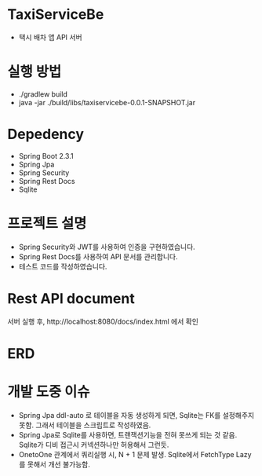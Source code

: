 # TaxiServiceBe
- 택시 배차 앱 API 서버

# 실행 방법
- ./gradlew build
- java -jar ./build/libs/taxiservicebe-0.0.1-SNAPSHOT.jar

# Depedency 
- Spring Boot 2.3.1
- Spring Jpa
- Spring Security
- Spring Rest Docs
- Sqlite

# 프로젝트 설명
- Spring Security와 JWT를 사용하여 인증을 구현하였습니다.
- Spring Rest Docs를 사용하여 API 문서를 관리합니다.
- 테스트 코드를 작성하였습니다.

# Rest API document
서버 실행 후, http://localhost:8080/docs/index.html 에서 확인

# ERD

# 개발 도중 이슈
- Spring Jpa ddl-auto 로 테이블을 자동 생성하게 되면, Sqlite는 FK를 설정해주지 못함. 그래서 테이블을 스크립트로 작성하였음.
- Spring Jpa로 Sqlite를 사용하면, 트랜잭션기능을 전혀 못쓰게 되는 것 같음. Sqlite가 디비 접근시 커넥션하나만 허용해서 그런듯.
- OnetoOne 관계에서 쿼리실행 시, N + 1 문제 발생. Sqlite에서 FetchType Lazy를 못해서 개선 불가능함.
